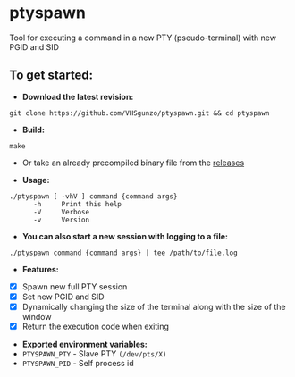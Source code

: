 # ptyspawn
Tool for executing a command in a new PTY (pseudo-terminal) with new PGID and SID

## To get started:

* **Download the latest revision:**
```
git clone https://github.com/VHSgunzo/ptyspawn.git && cd ptyspawn
```

* **Build:**
```
make
```

* Or take an already precompiled binary file from the [releases](https://github.com/VHSgunzo/ptyspawn/releases)

* **Usage:**
```
./ptyspawn [ -vhV ] command {command args}
      -h     Print this help
      -V     Verbose
      -v     Version
```

* **You can also start a new session with logging to a file:**
```
./ptyspawn command {command args} | tee /path/to/file.log
```

* **Features:**
- [x] Spawn new full PTY session
- [x] Set new PGID and SID
- [x] Dynamically changing the size of the terminal along with the size of the window
- [x] Return the execution code when exiting

* **Exported environment variables:**
* `PTYSPAWN_PTY` - Slave PTY `(/dev/pts/X)`
* `PTYSPAWN_PID` - Self process id